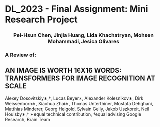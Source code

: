 # DL_2023 - Final Assignment: Mini Research Project 
### <center> Pei-Hsun Chen, Jinjia Huang, Lida Khachatryan, Mohsen Mohammadi, Jesica Olivares 

### A Review of:

## AN IMAGE IS WORTH 16X16 WORDS: TRANSFORMERS FOR IMAGE RECOGNITION AT SCALE 

Alexey Dosovitskiy∗,†, Lucas Beyer∗, Alexander Kolesnikov∗, Dirk Weissenborn∗, Xiaohua Zhai∗, Thomas Unterthiner, Mostafa Dehghani, Matthias Minderer, Georg Heigold, Sylvain Gelly, Jakob Uszkoreit, Neil Houlsby∗,† ∗equal technical contribution, †equal advising 
Google Research, Brain Team 

 
